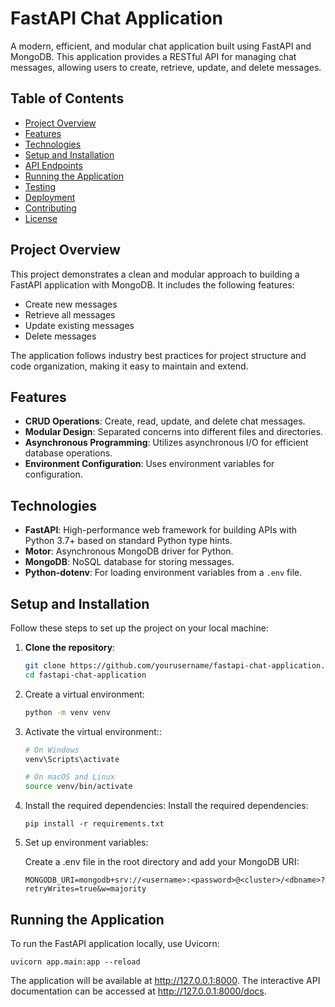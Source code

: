 # FastAPI Chat Application

A modern, efficient, and modular chat application built using FastAPI and MongoDB. This application provides a RESTful API for managing chat messages, allowing users to create, retrieve, update, and delete messages.

## Table of Contents

- [Project Overview](#project-overview)
- [Features](#features)
- [Technologies](#technologies)
- [Setup and Installation](#setup-and-installation)
- [API Endpoints](#api-endpoints)
- [Running the Application](#running-the-application)
- [Testing](#testing)
- [Deployment](#deployment)
- [Contributing](#contributing)
- [License](#license)

## Project Overview

This project demonstrates a clean and modular approach to building a FastAPI application with MongoDB. It includes the following features:
- Create new messages
- Retrieve all messages
- Update existing messages
- Delete messages

The application follows industry best practices for project structure and code organization, making it easy to maintain and extend.

## Features

- **CRUD Operations**: Create, read, update, and delete chat messages.
- **Modular Design**: Separated concerns into different files and directories.
- **Asynchronous Programming**: Utilizes asynchronous I/O for efficient database operations.
- **Environment Configuration**: Uses environment variables for configuration.

## Technologies

- **FastAPI**: High-performance web framework for building APIs with Python 3.7+ based on standard Python type hints.
- **Motor**: Asynchronous MongoDB driver for Python.
- **MongoDB**: NoSQL database for storing messages.
- **Python-dotenv**: For loading environment variables from a `.env` file.

## Setup and Installation

Follow these steps to set up the project on your local machine:

1. **Clone the repository**:

   ```bash
   git clone https://github.com/yourusername/fastapi-chat-application.git
   cd fastapi-chat-application
   ```

2. Create a virtual environment:

    ```bash
    python -m venv venv
    ```

3. Activate the virtual environment::

    ```bash
    # On Windows
    venv\Scripts\activate

    # On macOS and Linux
    source venv/bin/activate
    ```

4. Install the required dependencies:
    Install the required dependencies:

    ```
    pip install -r requirements.txt
    ```

5. Set up environment variables:

    Create a .env file in the root directory and add your MongoDB URI:

    ```
    MONGODB_URI=mongodb+srv://<username>:<password>@<cluster>/<dbname>?retryWrites=true&w=majority
    ```

## Running the Application

To run the FastAPI application locally, use Uvicorn:

    uvicorn app.main:app --reload

The application will be available at http://127.0.0.1:8000. The interactive API documentation can be accessed at http://127.0.0.1:8000/docs.